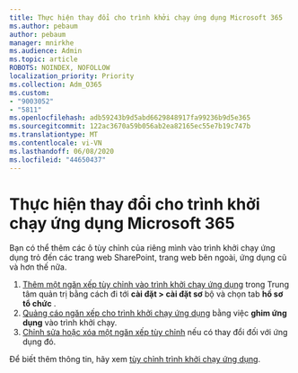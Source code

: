 ```yaml
---
title: Thực hiện thay đổi cho trình khởi chạy ứng dụng Microsoft 365
ms.author: pebaum
author: pebaum
manager: mnirkhe
ms.audience: Admin
ms.topic: article
ROBOTS: NOINDEX, NOFOLLOW
localization_priority: Priority
ms.collection: Adm_O365
ms.custom:
- "9003052"
- "5811"
ms.openlocfilehash: adb59243b9d5abd6629848917fa99236b9d5e365
ms.sourcegitcommit: 122ac3670a59b056ab2ea82165ec55e7b19c747b
ms.translationtype: MT
ms.contentlocale: vi-VN
ms.lasthandoff: 06/08/2020
ms.locfileid: "44650437"
---
```

# <a name="make-changes-to-the-microsoft-365-app-launcher"></a>Thực hiện thay đổi cho trình khởi chạy ứng dụng Microsoft 365

Bạn có thể thêm các ô tùy chỉnh của riêng mình vào trình khởi chạy ứng dụng trỏ đến các trang web SharePoint, trang web bên ngoài, ứng dụng cũ và hơn thế nữa.

1. [Thêm một ngăn xếp tùy chỉnh vào trình khởi chạy ứng dụng](https://docs.microsoft.com/microsoft-365/admin/manage/customize-the-app-launcher) trong Trung tâm quản trị bằng cách đi tới **cài đặt > cài đặt sơ** bộ và chọn tab **hồ sơ tổ chức** .
2. [Quảng cáo ngăn xếp cho trình khởi chạy ứng dụng](https://docs.microsoft.com/microsoft-365/admin/manage/customize-the-app-launcher#promote-the-tile-to-app-launcher) bằng việc **ghim ứng dụng** vào trình khởi chạy.
3. [Chỉnh sửa hoặc xóa một ngăn xếp tùy chỉnh](https://docs.microsoft.com/microsoft-365/admin/manage/customize-the-app-launcher#edit-or-delete-a-custom-tile) nếu có thay đổi đối với ứng dụng đó.

Để biết thêm thông tin, hãy xem [tùy chỉnh trình khởi chạy ứng dụng](https://docs.microsoft.com/microsoft-365/admin/manage/customize-the-app-launcher).
